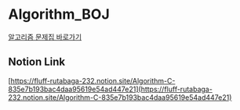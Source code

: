 # Algorithm_BOJ

[알고리즘 문제집 바로가기](https://github.com/UMC-KU/Algorithms_Challenge)


## Notion Link
[https://fluff-rutabaga-232.notion.site/Algorithm-C-835e7b193bac4daa95619e54ad447e21](https://fluff-rutabaga-232.notion.site/Algorithm-C-835e7b193bac4daa95619e54ad447e21)
